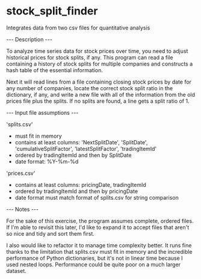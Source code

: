 # stock_split_finder
Integrates data from two csv files for quantitative analysis


--- Description ---

To analyze time series data for stock prices over time, you need to adjust historical prices for stock splits, if any. 
This program can read a file containing a history of stock splits for multiple companies and constructs a hash table of the 
essential information. 

Next it will read lines from a file containing closing stock prices by date for any number of companies, locate the correct 
stock split ratio in the dictionary, if any, and write a new file with all of the information from the old prices file 
plus the splits. If no splits are found, a line gets a split ratio of 1.


--- Input file assumptions ---

'splits.csv'
- must fit in memory
- contains at least columns: 'NextSplitDate', 'SplitDate', 'cumulativeSplitFactor', 'latestSplitFactor', 'tradingItemId'
- ordered by tradingItemId and then by SplitDate
- date format: %Y-%m-%d

'prices.csv'
- contains at least columns: pricingDate, tradingItemId
- ordered by tradingItemId and then by pricingDate
- date format must match format of splits.csv for string comparison


--- Notes ---

For the sake of this exercise, the program assumes complete, ordered files. If I'm able to revisit this later, I'd like 
to expand it to accept files that aren't so nice and tidy and sort them first.

I also would like to refactor it to manage time complexity better. It runs fine thanks to the limitation that splits.csv
must fit in memory and the incredible performance of Python dictionaries, but it's not in linear time because I used nested loops.
Performance could be quite poor on a much larger dataset.

